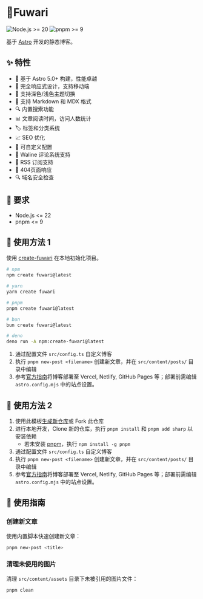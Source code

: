 # 🍥Fuwari  
![Node.js >= 20](https://img.shields.io/badge/node.js-%3E%3D20-brightgreen) 
![pnpm >= 9](https://img.shields.io/badge/pnpm-%3E%3D9-blue) 

基于 [Astro](https://astro.build) 开发的静态博客。

## ✨ 特性

- 🚀 基于 Astro 5.0+ 构建，性能卓越
- 📱 完全响应式设计，支持移动端
- 🌙 支持深色/浅色主题切换
- 📝 支持 Markdown 和 MDX 格式
- 🔍 内置搜索功能
- 📊 文章阅读时间，访问人数统计
- 🏷️ 标签和分类系统
- 📈 SEO 优化
- 🎨 可自定义配置
- 💬 Waline 评论系统支持
- 📡 RSS 订阅支持
- 🚫 404页面响应
- 🔍 域名安全检查

## 👀 要求

- Node.js <= 22
- pnpm <= 9

## 🚀 使用方法 1

使用 [create-fuwari](https://github.com/L4Ph/create-fuwari) 在本地初始化项目。

```sh
# npm
npm create fuwari@latest

# yarn
yarn create fuwari

# pnpm
pnpm create fuwari@latest

# bun
bun create fuwari@latest

# deno
deno run -A npm:create-fuwari@latest
```

1. 通过配置文件 `src/config.ts` 自定义博客
2. 执行 `pnpm new-post <filename>` 创建新文章，并在 `src/content/posts/` 目录中编辑
3. 参考[官方指南](https://docs.astro.build/zh-cn/guides/deploy/)将博客部署至 Vercel, Netlify, GitHub Pages 等；部署前需编辑 `astro.config.mjs` 中的站点设置。

## 🚀 使用方法 2

1. 使用此模板[生成新仓库](https://github.com/CMSZ001/fuwari/generate)或 Fork 此仓库
2. 进行本地开发，Clone 新的仓库，执行 `pnpm install` 和 `pnpm add sharp` 以安装依赖  
   - 若未安装 [pnpm](https://pnpm.io)，执行 `npm install -g pnpm`
3. 通过配置文件 `src/config.ts` 自定义博客
4. 执行 `pnpm new-post <filename>` 创建新文章，并在 `src/content/posts/` 目录中编辑
5. 参考[官方指南](https://docs.astro.build/zh-cn/guides/deploy/)将博客部署至 Vercel, Netlify, GitHub Pages 等；部署前需编辑 `astro.config.mjs` 中的站点设置。

## 📝 使用指南

### 创建新文章

使用内置脚本快速创建新文章：

```bash
pnpm new-post <title>
```

### 清理未使用的图片

清理 `src/content/assets` 目录下未被引用的图片文件：

```bash
pnpm clean
```